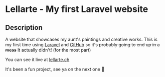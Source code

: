 # Lellarte - My first Laravel website

## Description
A website that showcases my aunt's paintings and creative works.
This is my first time using [Laravel](http://laravel.com/) and [GitHub](https://github.com/) so ~~it's probably going to end up in a mess~~ It actually didn't! (for the most part)  

You can see it live at [lellarte.ch](http://lellarte.ch/)

It's been a fun project, see ya on the next one 🍻
